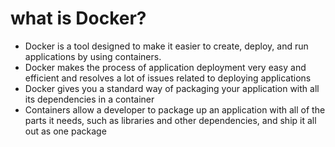 # what is Docker?
- Docker is a tool designed to make it easier to create, deploy, and run applications by using containers.
- Docker makes the process of application deployment very easy and efficient and resolves a lot of issues related to deploying applications
- Docker gives you a standard way of packaging your application with all its dependencies in a container
- Containers allow a developer to package up an application with all of the parts it needs, such as libraries and other dependencies, and ship it all out as one package

